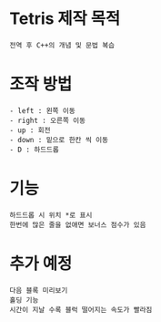 # Tetris 제작 목적 
```
전역 후 C++의 개념 및 문법 복습
```
# 조작 방법
```
- left : 왼쪽 이동
- right : 오른쪽 이동
- up : 회전
- down : 밑으로 한칸 씩 이동
- D : 하드드롭
```
# 기능
```
하드드롭 시 위치 *로 표시
한번에 많은 줄을 없애면 보너스 점수가 있음
```
# 추가 예정
```
다음 블록 미리보기
홀딩 기능
시간이 지날 수록 블럭 떨어지는 속도가 빨라짐
```
